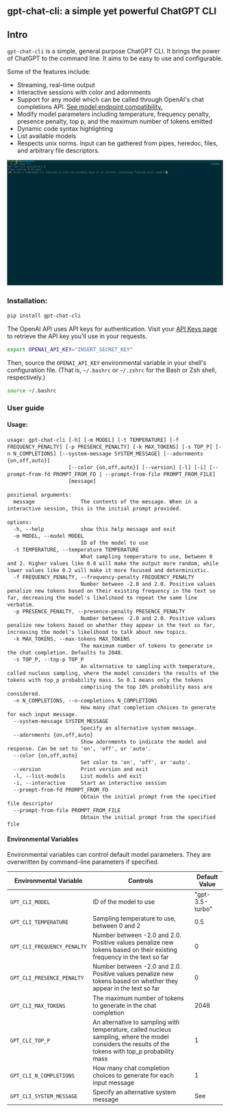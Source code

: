 gpt-chat-cli: a simple yet powerful ChatGPT CLI
-----------------------------------------------

## Intro

`gpt-chat-cli` is a simple, general purpose ChatGPT CLI. It brings the power of ChatGPT to the command line. It aims to be easy to use and configurable.

Some of the features include:
- Streaming, real-time output
- Interactive sessions with color and adornments
- Support for any model which can be called through OpenAI's chat completions API.
  [See model endpoint compatibility.](https://platform.openai.com/docs/models/model-endpoint-compatibility)
- Modify model parameters including temperature, frequency penalty, presence penalty, top p, and the maximum number of tokens emitted
- Dynamic code syntax highlighting
- List available models
- Respects unix norms. Input can be gathered from pipes, heredoc, files, and arbitrary file descriptors.

![gpt-cli](./assets/images/gpt.gif)

### Installation:

```bash
pip install gpt-chat-cli
```

The OpenAI API uses API keys for authentication. Visit your [API Keys page](https://platform.openai.com/account/api-keys) to retrieve the API key you'll use in your requests. 
```bash
export OPENAI_API_KEY="INSERT_SECRET_KEY"
```

Then, source the `OPENAI_API_KEY` environmental variable in your shell's configuration file. (That is, `~/.bashrc` or `~/.zshrc` for the Bash or Zsh shell, respectively.)

```bash
source ~/.bashrc
```

### User guide

#### Usage:

```
usage: gpt-chat-cli [-h] [-m MODEL] [-t TEMPERATURE] [-f FREQUENCY_PENALTY] [-p PRESENCE_PENALTY] [-k MAX_TOKENS] [-s TOP_P] [-n N_COMPLETIONS] [--system-message SYSTEM_MESSAGE] [--adornments {on,off,auto}]
                    [--color {on,off,auto}] [--version] [-l] [-i] [--prompt-from-fd PROMPT_FROM_FD | --prompt-from-file PROMPT_FROM_FILE]
                    [message]

positional arguments:
  message               The contents of the message. When in a interactive session, this is the initial prompt provided.

options:
  -h, --help            show this help message and exit
  -m MODEL, --model MODEL
                        ID of the model to use
  -t TEMPERATURE, --temperature TEMPERATURE
                        What sampling temperature to use, between 0 and 2. Higher values like 0.8 will make the output more random, while lower values like 0.2 will make it more focused and deterministic.
  -f FREQUENCY_PENALTY, --frequency-penalty FREQUENCY_PENALTY
                        Number between -2.0 and 2.0. Positive values penalize new tokens based on their existing frequency in the text so far, decreasing the model's likelihood to repeat the same line verbatim.
  -p PRESENCE_PENALTY, --presence-penalty PRESENCE_PENALTY
                        Number between -2.0 and 2.0. Positive values penalize new tokens based on whether they appear in the text so far, increasing the model's likelihood to talk about new topics.
  -k MAX_TOKENS, --max-tokens MAX_TOKENS
                        The maximum number of tokens to generate in the chat completion. Defaults to 2048.
  -s TOP_P, --top-p TOP_P
                        An alternative to sampling with temperature, called nucleus sampling, where the model considers the results of the tokens with top_p probability mass. So 0.1 means only the tokens
                        comprising the top 10% probability mass are considered.
  -n N_COMPLETIONS, --n-completions N_COMPLETIONS
                        How many chat completion choices to generate for each input message.
  --system-message SYSTEM_MESSAGE
                        Specify an alternative system message.
  --adornments {on,off,auto}
                        Show adornments to indicate the model and response. Can be set to 'on', 'off', or 'auto'.
  --color {on,off,auto}
                        Set color to 'on', 'off', or 'auto'.
  --version             Print version and exit
  -l, --list-models     List models and exit
  -i, --interactive     Start an interactive session
  --prompt-from-fd PROMPT_FROM_FD
                        Obtain the initial prompt from the specified file descriptor
  --prompt-from-file PROMPT_FROM_FILE
                        Obtain the initial prompt from the specified file
```

#### Environmental Variables

Environmental variables can control default model parameters. They are overwritten by command-line parameters if specified.

| Environmental Variable | Controls | Default Value |
| --- | --- | --- |
| `GPT_CLI_MODEL` | ID of the model to use | "gpt-3.5-turbo" |
| `GPT_CLI_TEMPERATURE` | Sampling temperature to use, between 0 and 2 | 0.5 |
| `GPT_CLI_FREQUENCY_PENALTY` | Number between -2.0 and 2.0. Positive values penalize new tokens based on their existing frequency in the text so far | 0 |
| `GPT_CLI_PRESENCE_PENALTY` | Number between -2.0 and 2.0. Positive values penalize new tokens based on whether they appear in the text so far | 0 |
| `GPT_CLI_MAX_TOKENS` | The maximum number of tokens to generate in the chat completion | 2048 |
| `GPT_CLI_TOP_P` | An alternative to sampling with temperature, called nucleus sampling, where the model considers the results of the tokens with top_p probability mass | 1 |
| `GPT_CLI_N_COMPLETIONS` | How many chat completion choices to generate for each input message | 1 |
| `GPT_CLI_SYSTEM_MESSAGE` | Specify an alternative system message | See |
